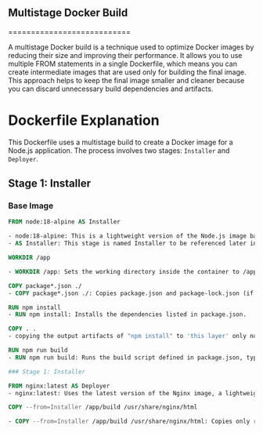 ## Multistage Docker Build
===========================

A multistage Docker build is a technique used to optimize Docker images by reducing their size and improving their performance. It allows you to use multiple FROM statements in a single Dockerfile, which means you can create intermediate images that are used only for building the final image. This approach helps to keep the final image smaller and cleaner because you can discard unnecessary build dependencies and artifacts.

# Dockerfile Explanation

This Dockerfile uses a multistage build to create a Docker image for a Node.js application. The process involves two stages: `Installer` and `Deployer`.

## Stage 1: Installer

### Base Image
```dockerfile
FROM node:18-alpine AS Installer

- node:18-alpine: This is a lightweight version of the Node.js image based on Alpine Linux, which is ideal for minimizing the size of the Docker image.
- AS Installer: This stage is named Installer to be referenced later in the Dockerfile.

WORKDIR /app

- WORKDIR /app: Sets the working directory inside the container to /app. All subsequent commands will be executed in this directory.

COPY package*.json ./
- COPY package*.json ./: Copies package.json and package-lock.json (if it exists) from the host machine to the working directory inside the container.

RUN npm install
- RUN npm install: Installs the dependencies listed in package.json.

COPY . .
- copying the output artifacts of "npm install" to 'this layer' only not to the container.

RUN npm run build
- RUN npm run build: Runs the build script defined in package.json, typically generating the production-ready files in a build directory.

### Stage 1: Installer

FROM nginx:latest AS Deployer
- nginx:latest: Uses the latest version of the Nginx image, a lightweight and high-performance web server.

COPY --from=Installer /app/build /usr/share/nginx/html

- COPY --from=Installer /app/build /usr/share/nginx/html: Copies only required files of built application files from the Installer stage to the Nginx web server's document root directory excluding all the other node dependacny etc.

